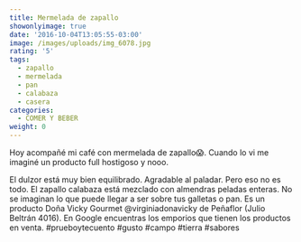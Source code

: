 ```yaml
---
title: Mermelada de zapallo
showonlyimage: true
date: '2016-10-04T13:05:55-03:00'
image: /images/uploads/img_6078.jpg
rating: '5'
tags:
  - zapallo
  - mermelada
  - pan
  - calabaza
  - casera
categories:
  - COMER Y BEBER
weight: 0
---
```

Hoy acompañé mi café con mermelada de zapallo😱. Cuando lo vi me imaginé un producto full hostigoso y nooo. 

<!--more-->
El dulzor está muy bien equilibrado. Agradable al paladar. Pero eso no es todo. El zapallo calabaza está mezclado con almendras peladas enteras. No se imaginan lo que puede llegar a ser sobre tus galletas o pan. Es un producto Doña Vicky Gourmet @virginiadonavicky de Peñaflor (Julio Beltrán 4016). En Google encuentras los emporios que tienen los productos en venta. #prueboytecuento #gusto #campo #tierra #sabores
